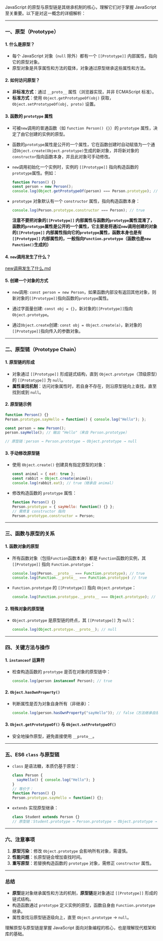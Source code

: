 JavaScript 的原型与原型链是其继承机制的核心，理解它们对于掌握 JavaScript 至关重要。以下是对这一概念的详细解析：

---

### **一、原型（Prototype）**
#### 1. **什么是原型？**
- 每个 JavaScript 对象（`null` 除外）都有一个 `[[Prototype]]` 内部属性，指向它的原型对象。
- 原型对象是共享属性和方法的载体，对象通过原型继承这些属性和方法。

#### 2. **如何访问原型？**
- **非标准方式**：通过 `__proto__` 属性（浏览器实现，并非 ECMAScript 标准）。
- **标准方式**：使用 `Object.getPrototypeOf(obj)` 获取，`Object.setPrototypeOf(obj, proto)` 设置。

#### 3. **函数的 `prototype` 属性**
- 可被`new`调用的普通函数（如 `function Person() {}`）的 `prototype` 属性，决定了由它创建的实例的原型。

- 函数的`prototype`属性是公开的一个属性，它在函数创建时自动赋值为一个通过`Object.create(Object.prototype)`生成的新对象，并将新对象的`constructor`指向函数本身，并且此对象可手动修改。

- `new`调用初始化一个实例时，实例的 `[[Prototype]]` 指向构造函数的 `prototype`属性。例如：

  ```javascript
  function Person() {}
  const person = new Person();
  console.log(Object.getPrototypeOf(person) === Person.prototype); // true
  ```

- `prototype` 对象默认有一个 `constructor` 属性，指向构造函数本身：
  ```javascript
  console.log(Person.prototype.constructor === Person); // true
  ```

  **注意不要把对象的`[[Prototype]]` 内部属性与函数的`prototype`属性混淆了，函数的`prototype`属性是公开的一个属性，它主要是将通过`new`调用创建的对象的`[[Prototype]]` 内部属性指向它的`prototype`属性，函数本身也是有`[[Prototype]]` 内部属性的，一般指向`Function.prototype`（函数也是`new Function()`生成的）**


#### 4. `new`调用发生了什么？

[new调用发生了什么.md](https://github.com/LaiTaoGDUT/webNote/blob/main/JavaScript/new%E8%B0%83%E7%94%A8%E5%8F%91%E7%94%9F%E4%BA%86%E4%BB%80%E4%B9%88.md)

#### 5. 创建一个对象的方式

- `new`调用: `const person = new Person`，如果函数内部没有返回其他对象，则新对象的`[[Prototype]]`指向函数的`prototype`属性。

- 通过字面量创建: `const obj = {}`，新对象的`[[Prototype]]`指向`Object.prototype`。

- 通过`Object.create`创建: `const obj = Object.create(a)`，新对象的`[[Prototype]]`指向传入的参数对象。

---

### **二、原型链（Prototype Chain）**
#### 1. **原型链的形成**
- 对象通过 `[[Prototype]]` 形成链式结构，直到 `Object.prototype`（顶级原型）的 `[[Prototype]]` 为 `null`。
- **属性查找机制**：访问对象属性时，若自身不存在，则沿原型链向上查找，直至找到或到 `null`。

#### 2. **原型链示例**
```javascript
function Person() {}
Person.prototype.sayHello = function() { console.log("Hello"); };

const person = new Person();
person.sayHello(); // 输出 "Hello"（来自 Person.prototype）

// 原型链：person → Person.prototype → Object.prototype → null
```

#### 3. **手动修改原型链**

- 使用 `Object.create()` 创建具有指定原型的对象：

  ```javascript
  const animal = { eat: true };
  const rabbit = Object.create(animal);
  console.log(rabbit.eat); // true（继承自 animal）
  ```
- 修改构造函数的 `prototype` 属性：

  ```javascript
  function Person() {}
  Person.prototype = { sayHello: function() {} };
  // 需修复 constructor 指向
  Person.prototype.constructor = Person;
  ```

---

### **三、函数与原型的关系**
#### 1. **函数对象的原型**
- 所有函数对象（包括`Function`函数本身）都是 `Function`函数的实例，其 `[[Prototype]]` 指向 `Function.prototype`：

  ```javascript
  console.log(Person.__proto__ === Function.prototype); // true
  console.log(Function.__proto__ === Function.prototype) // true
  ```
- `Function.prototype` 的 `[[Prototype]]` 指向 `Object.prototype`：
  ```javascript
  console.log(Function.prototype.__proto__ === Object.prototype); // true
  ```

#### 2. **特殊对象的原型链**
- `Object.prototype` 是原型链的终点，其 `[[Prototype]]` 为 `null`：

  ```javascript
  console.log(Object.prototype.__proto__); // null
  ```

---

### **四、关键方法与操作**

#### 1. **`instanceof` 运算符**
- 检查构造函数的 `prototype` 是否在对象的原型链中：
  ```javascript
  console.log(person instanceof Person); // true
  ```

#### 2. **`Object.hasOwnProperty()`**
- 判断属性是否为对象自身所有（非继承）：
  ```javascript
  console.log(person.hasOwnProperty("sayHello")); // false（方法继承自原型）
  ```

#### 3. **`Object.getPrototypeOf()` 与 `Object.setPrototypeOf()`**
- 安全地操作原型，避免直接使用 `__proto__`。

---

### **五、ES6 `class` 与原型链**
- `class` 是语法糖，本质仍基于原型：
  ```javascript
  class Person {
    sayHello() { console.log("Hello"); }
  }
  // 等价于：
  function Person() {}
  Person.prototype.sayHello = function() {};
  ```
- `extends` 实现原型继承：
  ```javascript
  class Student extends Person {}
  // 原型链：Student.prototype → Person.prototype → Object.prototype → null
  ```

---

### **六、注意事项**
1. **原型污染**：修改 `Object.prototype` 会影响所有对象，需谨慎。
2. **性能问题**：长原型链会增加查找时间。
3. **重写原型**：若替换构造函数的 `prototype` 对象，需修正 `constructor` 属性。

---

### **总结**
- **原型**是对象继承属性和方法的机制，**原型链**是对象通过 `[[Prototype]]` 形成的链式结构。
- 构造函数通过 `prototype` 定义实例的原型，函数自身由 `Function.prototype` 继承。
- 属性查找沿原型链逐级向上，直至 `Object.prototype` → `null`。

理解原型与原型链是掌握 JavaScript 面向对象编程的核心，也是理解现代框架和库的基础。